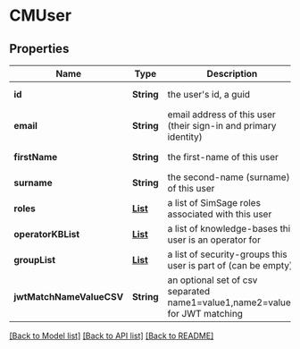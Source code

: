# CMUser
## Properties

| Name | Type | Description | Notes |
|------------ | ------------- | ------------- | -------------|
| **id** | **String** | the user&#39;s id, a guid | [default to null] |
| **email** | **String** | email address of this user (their sign-in and primary identity) | [default to null] |
| **firstName** | **String** | the first-name of this user | [default to null] |
| **surname** | **String** | the second-name (surname) of this user | [default to null] |
| **roles** | [**List**](CMUserRole.md) | a list of SimSage roles associated with this user | [default to null] |
| **operatorKBList** | [**List**](CMOperatorKnowledgeBase.md) | a list of knowledge-bases this user is an operator for | [default to null] |
| **groupList** | [**List**](CMGroup.md) | a list of security-groups this user is part of (can be empty) | [default to null] |
| **jwtMatchNameValueCSV** | **String** | an optional set of csv separated name1&#x3D;value1,name2&#x3D;value2 for JWT matching | [default to null] |

[[Back to Model list]](../README.md#documentation-for-models) [[Back to API list]](../README.md#documentation-for-api-endpoints) [[Back to README]](../README.md)

